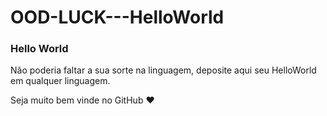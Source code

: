 # OOD-LUCK---HelloWorld

### Hello World
Não poderia faltar a sua sorte na linguagem, deposite aqui seu HelloWorld em qualquer linguagem.

Seja muito bem vinde no GitHub ❤️
